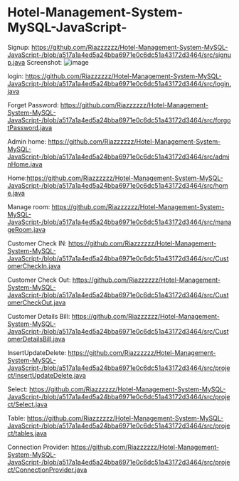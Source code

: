 # Hotel-Management-System-MySQL-JavaScript-

Signup: https://github.com/Riazzzzzz/Hotel-Management-System-MySQL-JavaScript-/blob/a517a1a4ed5a24bba6971e0c6dc51a43172d3464/src/signup.java
Screenshot:
![image](https://user-images.githubusercontent.com/130599791/232100404-4bdb498b-84bc-4ed6-a5e8-1e86cbb41935.png)

login:  https://github.com/Riazzzzzz/Hotel-Management-System-MySQL-JavaScript-/blob/a517a1a4ed5a24bba6971e0c6dc51a43172d3464/src/login.java

Forget Password: https://github.com/Riazzzzzz/Hotel-Management-System-MySQL-JavaScript-/blob/a517a1a4ed5a24bba6971e0c6dc51a43172d3464/src/forgotPassword.java

Admin home: https://github.com/Riazzzzzz/Hotel-Management-System-MySQL-JavaScript-/blob/a517a1a4ed5a24bba6971e0c6dc51a43172d3464/src/adminHome.java

Home:https://github.com/Riazzzzzz/Hotel-Management-System-MySQL-JavaScript-/blob/a517a1a4ed5a24bba6971e0c6dc51a43172d3464/src/home.java

Manage room: https://github.com/Riazzzzzz/Hotel-Management-System-MySQL-JavaScript-/blob/a517a1a4ed5a24bba6971e0c6dc51a43172d3464/src/manageRoom.java

Customer Check IN: https://github.com/Riazzzzzz/Hotel-Management-System-MySQL-JavaScript-/blob/a517a1a4ed5a24bba6971e0c6dc51a43172d3464/src/CustomerCheckIn.java

Customer Check Out: https://github.com/Riazzzzzz/Hotel-Management-System-MySQL-JavaScript-/blob/a517a1a4ed5a24bba6971e0c6dc51a43172d3464/src/CustomerCheckOut.java

Customer Details Bill: https://github.com/Riazzzzzz/Hotel-Management-System-MySQL-JavaScript-/blob/a517a1a4ed5a24bba6971e0c6dc51a43172d3464/src/CustomerDetailsBill.java

InsertUpdateDelete: https://github.com/Riazzzzzz/Hotel-Management-System-MySQL-JavaScript-/blob/a517a1a4ed5a24bba6971e0c6dc51a43172d3464/src/project/InsertUpdateDelete.java

Select: https://github.com/Riazzzzzz/Hotel-Management-System-MySQL-JavaScript-/blob/a517a1a4ed5a24bba6971e0c6dc51a43172d3464/src/project/Select.java

Table: https://github.com/Riazzzzzz/Hotel-Management-System-MySQL-JavaScript-/blob/a517a1a4ed5a24bba6971e0c6dc51a43172d3464/src/project/tables.java

Connection Provider: https://github.com/Riazzzzzz/Hotel-Management-System-MySQL-JavaScript-/blob/a517a1a4ed5a24bba6971e0c6dc51a43172d3464/src/project/ConnectionProvider.java


